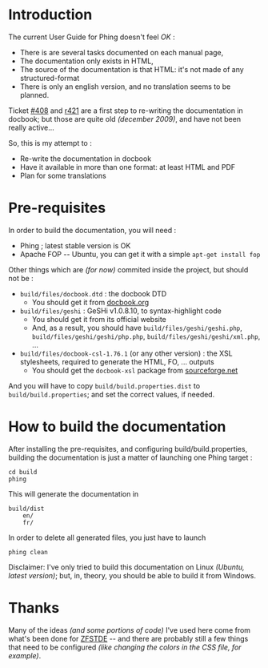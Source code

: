 # Introduction #

The current User Guide for Phing doesn't feel *OK* :

 - There is are several tasks documented on each manual page,
 - The documentation only exists in HTML,
 - The source of the documentation is that HTML: it's not made of any structured-format
 - There is only an english version, and no translation seems to be planned.

Ticket [#408](http://www.phing.info/trac/ticket/408) and [r421](http://www.phing.info/trac/browser/branches/2.4-docbook?rev=421&order=name)
are a first step to re-writing the documentation in docbook; but those are quite old *(december 2009)*, and have not been really active...

So, this is my attempt to :

 - Re-write the documentation in docbook
 - Have it available in more than one format: at least HTML and PDF
 - Plan for some translations


# Pre-requisites #

In order to build the documentation, you will need :

 - Phing ; latest stable version is OK
 - Apache FOP -- Ubuntu, you can get it with a simple `apt-get install fop`

Other things which are *(for now)* commited inside the project, but should not be :

 - `build/files/docbook.dtd` : the docbook DTD
   - You should get it from [docbook.org](http://docbook.org/xml/5.0/dtd/docbook.dtd)
 - `build/files/geshi` : GeSHi v1.0.8.10, to syntax-highlight code
   - You should get it from its official website
   - And, as a result, you should have `build/files/geshi/geshi.php`, `build/files/geshi/geshi/php.php`, `build/files/geshi/geshi/xml.php`, ...
 - `build/files/docbook-csl-1.76.1` (or any other version) : the XSL stylesheets, required to generate the HTML, FO, ... outputs
   - You should get the `docbook-xsl` package from [sourceforge.net](http://sourceforge.net/projects/docbook/files/)

And you will have to copy `build/build.properties.dist` to `build/build.properties`; and set the correct values, if needed.


# How to build the documentation #

After installing the pre-requisites, and configuring build/build.properties, building the documentation is just a matter of launching one Phing target :

    cd build
    phing

This will generate the documentation in

    build/dist
        en/
        fr/

In order to delete all generated files, you just have to launch

    phing clean

Disclaimer: I've only tried to build this documentation on Linux *(Ubuntu, latest version)*; but, in, theory, you should be able to build it from Windows.


# Thanks #

Many of the ideas *(and some portions of code)* I've used here come from what's been done for [ZFSTDE](http://survivethedeepend.com/)
-- and there are probably still a few things that need to be configured *(like changing the colors in the CSS file, for example)*.